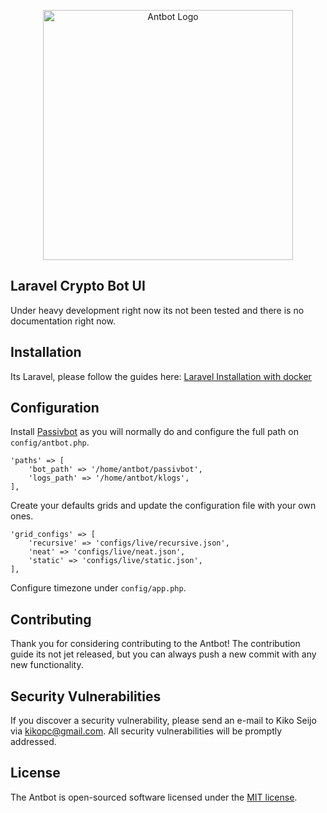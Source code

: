 <p align="center">
<img src="https://raw.githubusercontent.com/kikoseijo/antbot/master/public/img/svg/ant-logo.svg" width="400" alt="Antbot Logo">
</p>

## Laravel Crypto Bot UI

Under heavy development right now its not been tested and there is no documentation right now.

## Installation

Its Laravel, please follow the guides here: [Laravel Installation with docker](https://laravel.com/docs/9.x/installation#laravel-and-docker)

## Configuration

Install [Passivbot](https://www.passivbot.com/) as you will normally do and configure the full path on `config/antbot.php`.

```
'paths' => [
    'bot_path' => '/home/antbot/passivbot',
    'logs_path' => '/home/antbot/klogs',
],
```

Create your defaults grids and update the configuration file with your own ones.

```
'grid_configs' => [
    'recursive' => 'configs/live/recursive.json',
    'neat' => 'configs/live/neat.json',
    'static' => 'configs/live/static.json',
],
```

Configure timezone under `config/app.php`.


## Contributing

Thank you for considering contributing to the Antbot! The contribution guide its not jet released, but you can always push a new commit with any new functionality.



## Security Vulnerabilities

If you discover a security vulnerability, please send an e-mail to Kiko Seijo via [kikopc@gmail.com](mailto:kikopc@gmail.com). All security vulnerabilities will be promptly addressed.

## License

The Antbot is open-sourced software licensed under the [MIT license](https://opensource.org/licenses/MIT).

